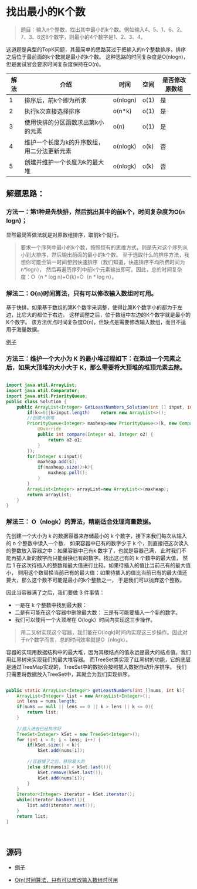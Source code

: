 

# 找出最小的K个数

> 题目：输入n个整数，找出其中最小的k个数。例如输入4、5、1、6、2、7、3、8这8个数字，则最小的4个数字是1、2、3、4。

这道题是典型的TopK问题，其最简单的思路莫过于把输入的n个整数排序，排序之后位于最前面的k个数就是最小的k个数。
这种思路的时间复杂度是O(nlogn)，但是面试官会要求时间复杂度保持在O(n)。

解法 | 介绍 |时间 |空间 |是否修改原数组
|---|---|---|---|---
|1 | 排序后，前k个即为所求 | o(nlogn) | o(1)  | 是
|2 | 执行k次直接选择排序   | o(n*k)   | o(1)  | 是
|3 | 使用快排的分区函数求出第k小的元素   | o(n)  | o(1) | 是
|4 | 维护一个长度为k的升序数组，用二分法更新元素 | o(nlogk) | o(k) | 否
|5 | 创建并维护一个长度为k的最大堆 | o(nlogk) | o(k) | 否


## 解题思路：

### 方法一：第1种是先快排，然后挑出其中的前k个，时间复杂度为O(n logn)；

显然最简答做法就是对原数组排序，取前k个就行。
 
> 要求一个序列中最小的k个数，按照惯有的思维方式，则是先对这个序列从小到大排序，然后输出前面的最小的k个数。
至于选取什么的排序方法，我想你可能会第一时间想到快速排序（我们知道，快速排序平均所费时间为n*logn），
然后再遍历序列中前k个元素输出即可。因此，总的时间复杂度：O（n * log n)+O(k)=O（n * log n）。

### 解法二：O(n)时间算法，只有可以修改输入数组时可用。

基于快排。如果基于数组的第K个数字来调整，使得比第K个数字小的都为于左边，比它大的都位于右边，
这样调整之后，位于数组中左边的K个数字就是最小的K个数字。
该方法优点时间复杂度O(n)，但缺点是需要修改输入数组，而且不适用于海量数据。

[例子](/algorithms-java-example/src/main/java/space.mamba/coding/interviews/No14_GetLeastNumbersSolutionExample02_quickSort.java)
 
### 方法三：维护一个大小为 K 的最小堆过程如下：在添加一个元素之后，如果大顶堆的大小大于 K，那么需要将大顶堆的堆顶元素去除。
    
```java

import java.util.ArrayList;
import java.util.Comparator;
import java.util.PriorityQueue;
public class Solution {
    public ArrayList<Integer> GetLeastNumbers_Solution(int [] input, int k) {
        if(k<=0||k>input.length)    return new ArrayList<>();
        //创建大根堆
        PriorityQueue<Integer> maxheap=new PriorityQueue<>(k, new Comparator<Integer>() {
            @Override
            public int compare(Integer o1, Integer o2) {
                return o2-o1;
            }
        });
        for(Integer s:input){
            maxheap.add(s);
            if(maxheap.size()>k){
                maxheap.poll();
            }
        }
        ArrayList<Integer> arrayList=new ArrayList<>(maxheap);
        return arrayList;
    }
}
```

### 解法三： O（nlogk）的算法，精剧适合处理海量数据。
先创建一个大小为 k 的数据容器来存储最小的 k 个数字，接下来我们每次从输入的 n 个整数中读入一个数．
如果容器中已有的数字少于 k 个，则直接把这次读入的整数放入容器之中：如果容器中己有k 数字了，也就是容器己满，
此时我们不能再插入新的数字而只能替换已有的数字。找出这己有的 k 个数中的最大值，
然后 1 在这次待插入的整数和最大值进行比较。如果待插入的值比当前己有的最大值小，
则用这个数替换当前已有的最大值：如果待插入的值比当前已有的最大值还要大，那么这个数不可能是最小的k个整数之一，
于是我们可以抛弃这个整数。

因此当容器满了之后，我们要做 3 件事情： 
- 一是在 k 个整数中找到最大数： 
- 二是有可能在这个容器中删除最大数： 三是有可能要插入一个新的数字。
- 我们可以使用一个大顶堆在 O(logk）时间内实现这三步操作。

 
> 用二叉树实现这个容器，我们能在O(logk)时间内实现这三步操作。因此对于n个数字而言，总的时间效率就是O（nlogk）。
  
容器的实现用数据结构中的最大堆，因为其根结点的值永远是最大的结点值。我们用红黑树来实现我们的最大堆容器。
  而TreeSet类实现了红黑树的功能，它的底层是通过TreeMap实现的，TreeSet中的数据会按照插入数据自动升序排序。
  我们只需要将数据放入TreeSet中，其就会为我们实现排序。
 
```java

public static ArrayList<Integer> getLeastNumbers(int []nums, int k){
	ArrayList<Integer> list = new ArrayList<Integer>();
	int lens = nums.length;
	if(nums == null || lens == 0 || k > lens || k <= 0){
		return list;
	}
	
	//插入进去已经排序好
	TreeSet<Integer> kSet = new TreeSet<Integer>();
	for (int i = 0; i < lens; i++) {
		if(kSet.size() < k){
			kSet.add(nums[i]);
	
		//容器慢了之后，移除最大的	
		}else if(nums[i] < kSet.last()){
			kSet.remove(kSet.last());
			kSet.add(nums[i]);
		}
	}
	Iterator<Integer> iterator = kSet.iterator();
	while(iterator.hasNext()){
		list.add(iterator.next());
	}
	return list;
}

 
```

## 源码

- [例子](/algorithms-java-example/src/main/java/space.mamba/coding/interviews/No30_KLeastNumbers.java)

- [O(n)时间算法，只有可以修改输入数组时可用]()

